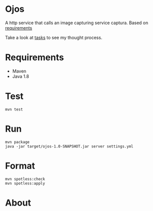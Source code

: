 
# Ojos
A http service that calls an image capturing service captura. Based on [requirements](./docs/requirements.md)

Take a look at [tasks](./docs/requirements.md) to see my thought process.

# Requirements
* Maven
* Java 1.8

# Test
```
mvn test
```

# Run
```
mvn package
java -jar target/ojos-1.0-SNAPSHOT.jar server settings.yml
```

# Format
```
mvn spotless:check
mvn spotless:apply
```

# About
